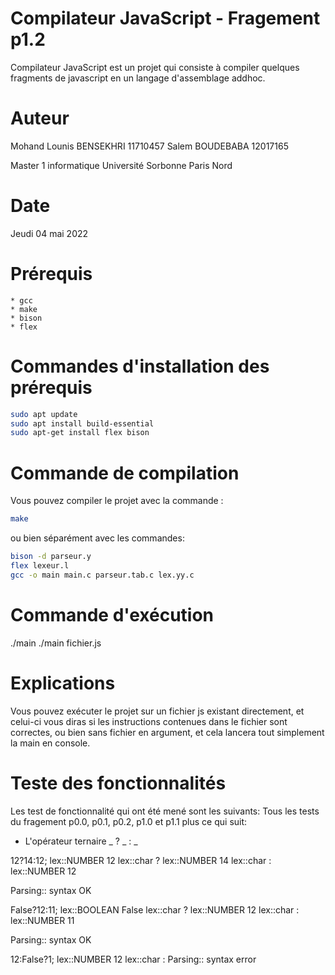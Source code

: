 # Compilateur JavaScript    -   Fragement p1.2
Compilateur JavaScript est un projet qui consiste à compiler quelques fragments de javascript en un langage d'assemblage addhoc.

# Auteur
Mohand Lounis BENSEKHRI     11710457
Salem BOUDEBABA             12017165
		
Master 1 informatique 
Université Sorbonne Paris Nord

# Date
Jeudi 04 mai 2022

# Prérequis
    * gcc
    * make
    * bison
    * flex

# Commandes d'installation des prérequis
```bash 
sudo apt update
sudo apt install build-essential
sudo apt-get install flex bison
```

# Commande de compilation
Vous pouvez compiler le projet avec la commande :
```bash 
make
```

ou bien séparément avec les commandes: 
```bash 
bison -d parseur.y
flex lexeur.l
gcc -o main main.c parseur.tab.c lex.yy.c
```

# Commande d'exécution
./main
./main fichier.js

# Explications
Vous pouvez exécuter le projet sur un fichier js existant directement, et celui-ci vous diras si les instructions contenues dans le fichier sont correctes, ou bien sans fichier en argument, et cela lancera tout simplement la main en console.

# Teste des fonctionnalités
Les test de fonctionnalité qui ont été mené sont les suivants: 
Tous les tests du fragement p0.0, p0.1, p0.2, p1.0 et p1.1 plus ce qui suit:

* L'opérateur ternaire _ ? _ : _ 

12?14:12;
lex::NUMBER 12
lex::char ?
lex::NUMBER 14
lex::char :
lex::NUMBER 12

Parsing:: syntax OK



False?12:11;
lex::BOOLEAN False
lex::char ?
lex::NUMBER 12
lex::char :
lex::NUMBER 11

Parsing:: syntax OK



12:False?1;
lex::NUMBER 12
lex::char :
Parsing:: syntax error